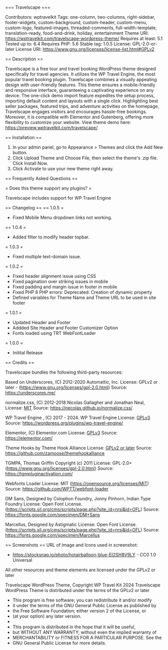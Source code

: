 === Travelscape ===

Contributors: wptravelkit
Tags: one-column, two-columns, right-sidebar, footer-widgets, custom-background, custom-header, custom-menu, custom-logo, featured-images, threaded-comments, full-width-template, translation-ready, food-and-drink, holiday, entertainment
Theme URI: https://wptravelkit.com/travelscape-wordpress-theme/
Requires at least: 5.1
Tested up to: 6.4
Requires PHP: 5.6
Stable tag: 1.0.5
License: GPL-2.0-or-later
License URI: https://www.gnu.org/licenses/license-list.html#GPLv2

== Description ==

Travelscape is a free tour and travel booking WordPress theme designed specifically for travel agencies. It utilizes the WP Travel Engine, the most popular travel booking plugin. Travelscape combines a visually appealing design with user-friendly features. This theme ensures a mobile-friendly and responsive interface, guaranteeing a captivating experience on any device. The one-click demo import feature expedites the setup process, importing default content and layouts with a single click. Highlighting best seller packages, featured trips, and adventure activities on the homepage, Travelscape engages visitors and encourages hassle-free bookings. Moreover, it is compatible with Elementor and Gutenberg, offering more flexibility to customize your website. View theme demo here: https://preview.wptravelkit.com/travelscape/ 

== Installation ==

1. In your admin panel, go to Appearance > Themes and click the Add New button.
2. Click Upload Theme and Choose File, then select the theme's .zip file. Click Install Now.
3. Click Activate to use your new theme right away.

== Frequently Asked Questions ==

= Does this theme support any plugins? =

Travelscape includes support for WP Travel Engine

== Changelog ==
== 1.0.5 =
* Fixed Mobile Menu dropdown links not working.

== 1.0.4 =
* Added filter to modify header topbar.

= 1.0.3 =
* Fixed multiple text-domain issue.

= 1.0.2 =
* Fixed header alignment issue using CSS
* Fixed pagination over striking issues in mobile
* Fixed padding and margin issue in footer in mobile
* Fixed PHP 8 PHP errors: Deprecated: Creation of dynamic property
* Defined variables for Theme Name and Theme URL to be used in site footer

= 1.0.1 =
* Updated Header and Footer
* Addded Site Header and Footer Customizer Option
* Fonts loaded using TRT WebFontLoader

= 1.0.0 =
* Initital Release

== Credits ==

Travelscape bundles the following third-party resources:

Based on Underscores, (C) 2012-2020 Automattic, Inc.
License: GPLv2 or later - (https://www.gnu.org/licenses/gpl-2.0.html)
Source: https://underscores.me/

normalize.css, (C) 2012-2018 Nicolas Gallagher and Jonathan Neal, 
License: [MIT](https://opensource.org/licenses/MIT)
Source: https://necolas.github.io/normalize.css/

WP Travel Engine , (C) 2017 - 2024. WP Travel Engine 
License: [GPLv3](http://www.gnu.org/licenses/gpl-3.0.html)
Source: https://wordpress.org/plugins/wp-travel-engine/

Elementor, (C) Elementor.com 
License: [GPLv3](http://www.gnu.org/licenses/gpl-3.0.html)
Source: https://elementor.com/

Theme Hooks by Theme Hook Alliance
License: [GPLv2 or later](https://www.gnu.org/licenses/gpl-2.0.html)
Source: https://github.com/zamoose/themehookalliance

TGMPA, Thomas Griffin Copyright (c) 2011
License: GPL-2.0+ (https://www.gnu.org/licenses/gpl-2.0.html)
Source: https://tgmpluginactivation.com/

Webfonts Loader
License: MIT (https://opensource.org/licenses/MIT)
Source: https://github.com/WPTT/webfont-loader

DM Sans, Designed by Colophon Foundry, Jonny Pinhorn, Indian Type Foundry
License: Open Font License. (https://scripts.sil.org/cms/scripts/page.php?site_id=nrsi&id=OFL)
Source: https://fonts.google.com/specimen/DM+Sans

Marcellus, Designed by Astigmatic
License: Open Font License. (https://scripts.sil.org/cms/scripts/page.php?site_id=nrsi&id=OFL)
Source: https://fonts.google.com/specimen/Marcellus

== Screenshots ==
URL of Image and Icons used in screenshot:
* https://stocksnap.io/photo/hotairballoon-blue-EI2SH8V9LY - CC0 1.0 Universal

All other resources and theme elements are licensed under the GPLv2 or later

Travelscape WordPress Theme, Copyright WP Travel Kit 2024
Travelscape WordPress Theme is distributed under the terms of the GPLv2 or later

 * This program is free software; you can redistribute it and/or modify
 * it under the terms of the GNU General Public License as published by
 * the Free Software Foundation; either version 2 of the License, or
 * (at your option) any later version.
 *
 * This program is distributed in the hope that it will be useful,
 * but WITHOUT ANY WARRANTY; without even the implied warranty of
 * MERCHANTABILITY or FITNESS FOR A PARTICULAR PURPOSE.  See the
 * GNU General Public License for more details.
